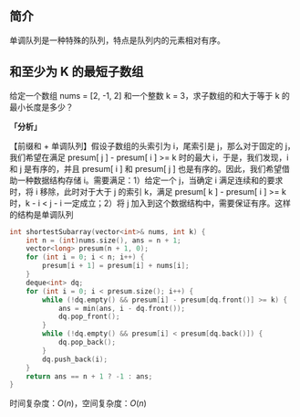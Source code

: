 ## 简介
单调队列是一种特殊的队列，特点是队列内的元素相对有序。

## 和至少为 K 的最短子数组
给定一个数组 nums = [2, -1, 2] 和一个整数 k = 3，求子数组的和大于等于 k 的最小长度是多少？

**「分析」**

【前缀和 + 单调队列】假设子数组的头索引为 i，尾索引是 j，那么对于固定的 j，我们希望在满足 presum[ j ] - presum[ i ] >= k 时的最大 i，于是，我们发现，i 和 j 是有序的，并且 presum[ i ] 和 presum[ j ] 也是有序的。因此，我们希望借助一种数据结构存储 i。需要满足：1）给定一个 j，当确定 i 满足连续和的要求时，将 i 移除，此时对于大于 j 的索引 k，满足 presum[ k ] - presum[ i ] >= k 时，k - i < j - i 一定成立；2）将 j 加入到这个数据结构中，需要保证有序。这样的结构是单调队列

```cpp
int shortestSubarray(vector<int>& nums, int k) {
    int n = (int)nums.size(), ans = n + 1;
    vector<long> presum(n + 1, 0);
    for (int i = 0; i < n; i++) {
        presum[i + 1] = presum[i] + nums[i];
    }
    deque<int> dq;
    for (int i = 0; i < presum.size(); i++) {
        while (!dq.empty() && presum[i] - presum[dq.front()] >= k) {
            ans = min(ans, i - dq.front());
            dq.pop_front();
        }
        while (!dq.empty() && presum[i] < presum[dq.back()]) {
            dq.pop_back();
        }
        dq.push_back(i);
    }
    return ans == n + 1 ? -1 : ans;
}
```
时间复杂度：$O(n)$，空间复杂度：$O(n)$
